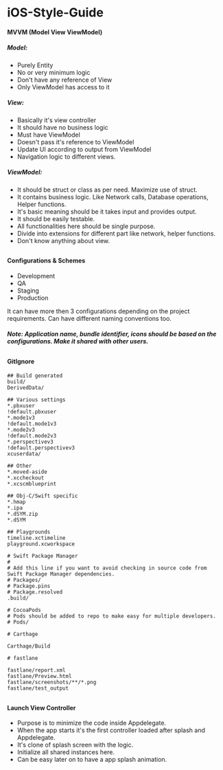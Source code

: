 # iOS-Style-Guide

#### MVVM (Model View ViewModel)

##### Model:

- Purely Entity
- No or very minimum logic
- Don't have any reference of View
- Only ViewModel has access to it

##### View:

- Basically it's view controller
- It should have no business logic
- Must have ViewModel
- Doesn't pass it's reference to ViewModel
- Update UI according to output from ViewModel
- Navigation logic to different views.

##### ViewModel:

- It should be struct or class as per need. Maximize use of struct.
- It contains business logic. Like Network calls, Database operations, Helper functions.
- It's basic meaning should be it takes input and provides output.
- It should be easily testable.
- All functionalities here should be single purpose.
- Divide into extensions for different part like network, helper functions.
- Don't know anything about view.

##

#### **Configurations & Schemes**

- Development
- QA
- Staging
- Production

It can have more then 3 configurations depending on the project requirements. Can have different naming conventions too.

##### Note: Application name, bundle identifier, icons should be based on the configurations. Make it shared with other users.

##

#### GitIgnore

```
## Build generated
build/
DerivedData/

## Various settings
*.pbxuser
!default.pbxuser
*.mode1v3
!default.mode1v3
*.mode2v3
!default.mode2v3
*.perspectivev3
!default.perspectivev3
xcuserdata/

## Other
*.moved-aside
*.xccheckout
*.xcscmblueprint

## Obj-C/Swift specific
*.hmap
*.ipa
*.dSYM.zip
*.dSYM

## Playgrounds
timeline.xctimeline
playground.xcworkspace

# Swift Package Manager
#
# Add this line if you want to avoid checking in source code from Swift Package Manager dependencies.
# Packages/
# Package.pins
# Package.resolved
.build/

# CocoaPods
# Pods should be added to repo to make easy for multiple developers.
# Pods/

# Carthage

Carthage/Build

# fastlane

fastlane/report.xml
fastlane/Preview.html
fastlane/screenshots/**/*.png
fastlane/test_output

````
 
##

#### Launch View Controller

 - Purpose is to minimize the code inside Appdelegate.
 - When the app starts it's the first controller loaded after splash and Appdelegate.
 - It's clone of splash screen with the logic.
 - Initialize all shared instances here.
 - Can be easy later on to have a app splash animation.


##
